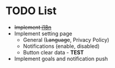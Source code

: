 # TODO List


- ~~Implement [i18n](https://vue-i18n.intlify.dev/)~~
- Implement setting page
  - General (~~Language~~, Privacy Policy)
  - Notifications (enable, disabled)
  - Button clear data - **TEST**
- Implement goals and notification push